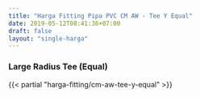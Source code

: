 ```yaml
---
title: "Harga Fitting Pipa PVC CM AW - Tee Y Equal"
date: 2019-05-12T08:41:36+07:00
draft: false
layout: "single-harga"
---
```


### Large Radius Tee (Equal)

{{< partial "harga-fitting/cm-aw-tee-y-equal" >}}
